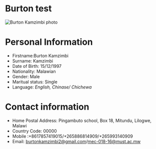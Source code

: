 # Burton test
![Burton Kamzimbi  photo](CQUEST\img\burt.JPG)

# Personal Information
* Firstname:Burton Kamzimbi
* Surname: Kamzimbi
* Date of Birth: 15/12/1997
* Nationality: Malawian
* Gender: Male
* Maritual status: Single
* Language: _English, Chinase/ Chichewa_

# Contact information
* Home Postal Address: Pingambuto school, Box 18, Mitundu, Lilogwe, Malawi
* Country Code: 00000
* Mobile :+8617857419015/+265886814909/+265993140909
* Email: burtonkamzimbi2@gmail.com/mec-018-16@must.ac.mw
